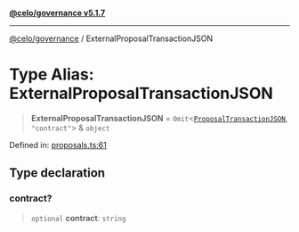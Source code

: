 [**@celo/governance v5.1.7**](../README.md)

***

[@celo/governance](../README.md) / ExternalProposalTransactionJSON

# Type Alias: ExternalProposalTransactionJSON

> **ExternalProposalTransactionJSON** = `Omit`\<[`ProposalTransactionJSON`](../interfaces/ProposalTransactionJSON.md), `"contract"`\> & `object`

Defined in: [proposals.ts:61](https://github.com/celo-org/developer-tooling/blob/master/packages/sdk/governance/src/proposals.ts#L61)

## Type declaration

### contract?

> `optional` **contract**: `string`
